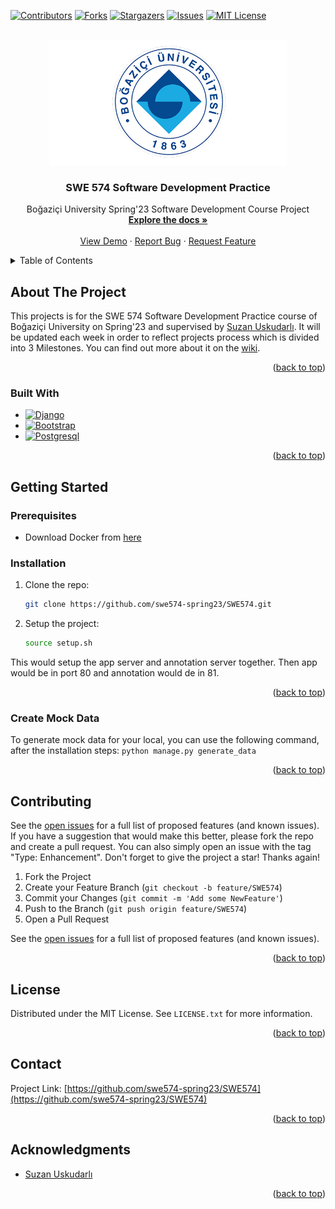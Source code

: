 
<div id="top"></div>

[![Contributors][contributors-shield]][contributors-url]
[![Forks][forks-shield]][forks-url]
[![Stargazers][stars-shield]][stars-url]
[![Issues][issues-shield]][issues-url]
[![MIT License][license-shield]][license-url]



<!-- PROJECT LOGO -->
<br />
<div align="center">
  <a href="https://github.com/swe574-spring23/SWE574">
    <img src="docs/boun.png" alt="Logo" width="380" height="200">
  </a>

<h3 align="center">SWE 574 Software Development Practice</h3>

  <p align="center">
    Boğaziçi University Spring'23 Software Development Course Project
    <br />
    <a href="https://github.com/swe574-spring23/SWE574/wiki"><strong>Explore the docs »</strong></a>
    <br />
    <br />
    <a href="https://github.com/swe574-spring23/SWE574">View Demo</a>
    ·
    <a href="https://github.com/swe574-spring23/SWE574/issues/new">Report Bug</a>
    ·
    <a href="https://github.com/swe574-spring23/SWE574/issues/new">Request Feature</a>
  </p>
</div>



<!-- TABLE OF CONTENTS -->
<details>
  <summary>Table of Contents</summary>
  <ol>
    <li>
      <a href="#about-the-project">About The Project</a>
      <ul>
        <li><a href="#built-with">Built With</a></li>
      </ul>
    </li>
    <li>
      <a href="#getting-started">Getting Started</a>
      <ul>
        <li><a href="#prerequisites">Prerequisites</a></li>
        <li><a href="#installation">Installation</a></li>
      </ul>
    </li>
    <li><a href="#roadmap">Roadmap</a></li>
    <li><a href="#contributing">Contributing</a></li>
    <li><a href="#license">License</a></li>
    <li><a href="#contact">Contact</a></li>
    <li><a href="#acknowledgments">Acknowledgments</a></li>
  </ol>
</details>



<!-- ABOUT THE PROJECT -->
## About The Project
This projects is for the SWE 574 Software Development Practice course of Boğaziçi University on Spring'23 and supervised by [Suzan Uskudarlı](https://github.com/uskudarli). It will be updated each week in order to reflect projects process which is divided into 3 Milestones. You can find out more about it on the [wiki](https://github.com/swe574-spring23/SWE574/wiki).

<p align="right">(<a href="#top">back to top</a>)</p>



### Built With

- [![Django][django-image]][django-url]
- [![Bootstrap][Bootstrap.com]][Bootstrap-url]
- [![Postgresql][Postgresql.org]][Postgresql-url]

<p align="right">(<a href="#top">back to top</a>)</p>



<!-- GETTING STARTED -->
## Getting Started

### Prerequisites

* Download Docker from [here](https://www.docker.com/products/docker-desktop/)


### Installation

1. Clone the repo:
   ```sh
   git clone https://github.com/swe574-spring23/SWE574.git
   ```
2. Setup the project:
    ```sh
    source setup.sh
    ```
This would setup the app server and annotation server together. Then app would be in port 80 and annotation would de in 81.

<p align="right">(<a href="#top">back to top</a>)</p>


<!-- DOCUMENTATION -->
### Create Mock Data

To generate mock data for your local, you can use the following command, after the installation steps:
  `python manage.py generate_data`

<p align="right">(<a href="#top">back to top</a>)</p>

<!-- CONTRIBUTING -->
## Contributing

See the [open issues](https://github.com/swe574-spring23/SWE574/issues) for a full list of proposed features (and known issues).
If you have a suggestion that would make this better, please fork the repo and create a pull request. You can also simply open an issue with the tag "Type: Enhancement".
Don't forget to give the project a star! Thanks again!

1. Fork the Project
2. Create your Feature Branch (`git checkout -b feature/SWE574`)
3. Commit your Changes (`git commit -m 'Add some NewFeature'`)
4. Push to the Branch (`git push origin feature/SWE574`)
5. Open a Pull Request

See the [open issues](https://github.com/swe574-spring23/SWE574/issues) for a full list of proposed features (and known issues).

<p align="right">(<a href="#top">back to top</a>)</p>



<!-- LICENSE -->
## License

Distributed under the MIT License. See `LICENSE.txt` for more information.

<p align="right">(<a href="#top">back to top</a>)</p>



<!-- CONTACT -->
## Contact

Project Link: [https://github.com/swe574-spring23/SWE574](https://github.com/swe574-spring23/SWE574)

<p align="right">(<a href="#top">back to top</a>)</p>



<!-- ACKNOWLEDGMENTS -->
## Acknowledgments

* [Suzan Uskudarlı](https://github.com/uskudarli)

<p align="right">(<a href="#top">back to top</a>)</p>



<!-- MARKDOWN LINKS & IMAGES -->
<!-- https://www.markdownguide.org/basic-syntax/#reference-style-links -->
[contributors-shield]: https://img.shields.io/github/contributors/swe574-spring23/SWE574.svg?style=for-the-badge
[contributors-url]: https://github.com/swe574-spring23/SWE574/graphs/contributors
[forks-shield]: https://img.shields.io/github/forks/swe574-spring23/SWE574.svg?style=for-the-badge
[forks-url]: https://github.com/swe574-spring23/SWE574/network/members
[stars-shield]: https://img.shields.io/github/stars/swe574-spring23/SWE574.svg?style=for-the-badge
[stars-url]: https://github.com/swe574-spring23/SWE574/stargazers
[issues-shield]: https://img.shields.io/github/issues/swe574-spring23/SWE574.svg?style=for-the-badge
[issues-url]: https://github.com/swe574-spring23/SWE574/issues
[license-shield]: https://img.shields.io/github/license/swe574-spring23/SWE574.svg?style=for-the-badge
[license-url]: https://github.com/swe574-spring23/SWE574/LICENSE.txt


[product-screenshot]: images/screenshot.png

[Django-image]: https://img.shields.io/badge/Django-20232A?style=for-the-badge&logo=react&logoColor=61DAFB
[Django-url]: https://nextjs.org/

[Next.js]: https://img.shields.io/badge/next.js-000000?style=for-the-badge&logo=nextdotjs&logoColor=white
[Next-url]: https://nextjs.org/
[React.js]: https://img.shields.io/badge/React-20232A?style=for-the-badge&logo=react&logoColor=61DAFB
[React-url]: https://reactjs.org/
[Vue.js]: https://img.shields.io/badge/Vue.js-35495E?style=for-the-badge&logo=vuedotjs&logoColor=4FC08D
[Vue-url]: https://vuejs.org/
[Angular.io]: https://img.shields.io/badge/Angular-DD0031?style=for-the-badge&logo=angular&logoColor=white
[Angular-url]: https://angular.io/
[Svelte.dev]: https://img.shields.io/badge/Svelte-4A4A55?style=for-the-badge&logo=svelte&logoColor=FF3E00
[Svelte-url]: https://svelte.dev/
[Laravel.com]: https://img.shields.io/badge/Laravel-FF2D20?style=for-the-badge&logo=laravel&logoColor=white
[Laravel-url]: https://laravel.com
[Bootstrap.com]: https://img.shields.io/badge/Bootstrap-563D7C?style=for-the-badge&logo=bootstrap&logoColor=white
[Bootstrap-url]: https://getbootstrap.com
[JQuery.com]: https://img.shields.io/badge/jQuery-0769AD?style=for-the-badge&logo=jquery&logoColor=white
[JQuery-url]: https://jquery.com
[Postgresql.org]: https://img.shields.io/badge/Postgresql-20232A?style=for-the-badge&logo=react&logoColor=61DAFB
[Postgresql-url]: https://www.postgresql.org/